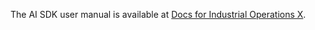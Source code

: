 <!--
SPDX-FileCopyrightText: Copyright (C) 2023 Siemens AG

SPDX-License-Identifier: MIT
-->
The AI SDK user manual is available at [Docs for Industrial Operations X](https://docs.industrial-operations-x.siemens.cloud/r/en-us/2.5.0/ai-sdk-operation-manual).
